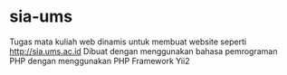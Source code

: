 # sia-ums
Tugas mata kuliah web dinamis untuk membuat website seperti http://sia.ums.ac.id
Dibuat dengan menggunakan bahasa pemrograman PHP dengan menggunakan PHP Framework Yii2
